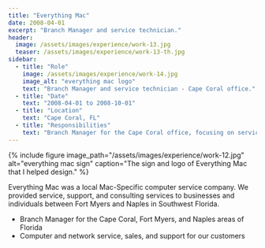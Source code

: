 ```yaml
---
title: "Everything Mac"
date: 2008-04-01
excerpt: "Branch Manager and service technician."
header:
  image: /assets/images/experience/work-13.jpg
  teaser: /assets/images/experience/work-13-th.jpg
sidebar:
  - title: "Role"
    image: /assets/images/experience/work-14.jpg
    image_alt: "everything mac logo"
    text: "Branch Manager and service technician - Cape Coral office."
  - title: "Date"
    text: "2008-04-01 to 2008-10-01"
  - title: "Location"
    text: "Cape Coral, FL"
  - title: "Responsibilities"
    text: "Branch Manager for the Cape Coral office, focusing on service, sales, and support."
---
```


{% include figure image_path="/assets/images/experience/work-12.jpg" alt="everything mac sign" caption="The sign and logo of Everything Mac that I helped design." %}

Everything Mac was a local Mac-Specific computer service company. We provided service, support, and consulting services to businesses and individuals between Fort Myers and Naples in Southwest Florida.

* Branch Manager for the Cape Coral, Fort Myers, and Naples areas of Florida
* Computer and network service, sales, and support for our customers
